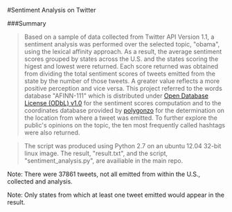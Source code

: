 #Sentiment Analysis on Twitter

###Summary
> Based on a sample of data collected from Twitter API Version 1.1, a sentiment analysis was performed over the selected topic, "obama", using the lexical affinity approach. As a result, the average sentiment scores grouped by states across the U.S. and the states scoring the higest and lowest were returned. Each score returned was obtained from dividing the total sentiment scores of tweets emitted from the state by the number of those tweets. A greater value reflects a more positive perception and vice versa. This project referred to the words database "AFINN-111" which is distributed under [Open Database License (ODbL) v1.0](http://www.opendatacommons.org/licenses/odbl/1.0/) for the sentiment scores computation and to the coordinates database provided by [polygonzo](https://code.google.com/p/polygonzo/source/browse/shapes/json/us-states.json) for the determination on the location from where a tweet was emitted. To further explore the public's opinions on the topic, the ten most frequently called hashtags were also returned.

>The script was produced using Python 2.7 on an ubuntu 12.04 32-bit linux image. The result, "result.txt", and the script, "sentiment_analysis.py", are availiable in the main repo.

Note: There were 37861 tweets, not all emitted from within the U.S., collected and analysis.

Note: Only states from which at least one tweet emitted would appear in the result.

